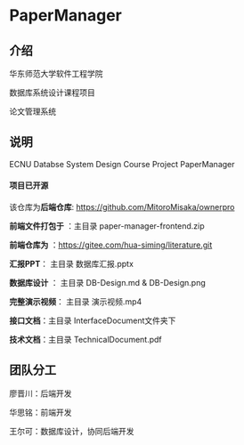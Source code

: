 # PaperManager

## 介绍
华东师范大学软件工程学院

数据库系统设计课程项目

论文管理系统

## 说明
ECNU Databse System Design Course Project PaperManager

#### 项目已开源

该仓库为**后端仓库**: https://github.com/MitoroMisaka/ownerpro

**前端文件打包于** ：主目录  paper-manager-frontend.zip

**前端仓库为** ：https://gitee.com/hua-siming/literature.git

**汇报PPT**： 主目录  数据库汇报.pptx

**数据库设计** ： 主目录  DB-Design.md & DB-Design.png

**完整演示视频**： 主目录  演示视频.mp4

**接口文档**：主目录  InterfaceDocument文件夹下

**技术文档**：主目录 TechnicalDocument.pdf

## 团队分工
廖晋川：后端开发

华思铭：前端开发

王尔可：数据库设计，协同后端开发






